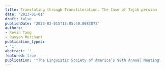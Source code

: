 ```yaml
---
title: Translating through Transliteration. The Case of Tajik persian
date: '2023-01-01'
draft: false
publishDate: '2023-02-015T15:05:40.868387Z'
authors:
- Kevin Tang
- Rayyan Merchant
publication_types:
- '1'
abstract: ''
featured: true
publication: '*The Linguistic Society of America’s 98th Annual Meeting*'
---
```

